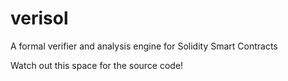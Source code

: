 # verisol
A formal verifier and analysis engine for Solidity Smart Contracts

Watch out this space for the source code!
